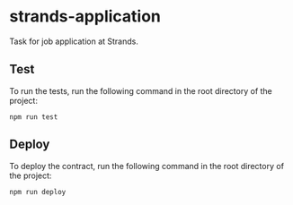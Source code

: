 # strands-application
Task for job application at Strands.

## Test
To run the tests, run the following command in the root directory of the project:
```
npm run test
```

## Deploy
To deploy the contract, run the following command in the root directory of the project:
```
npm run deploy
```